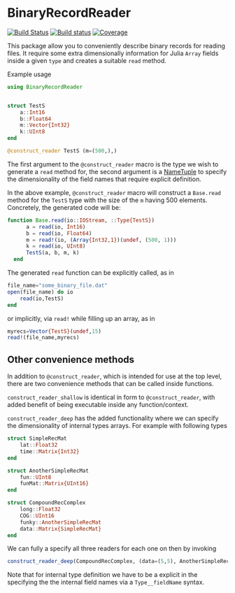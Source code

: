 # BinaryRecordReader

[![Build Status](https://travis-ci.com/Optomatica/BinaryRecordReader.jl.svg?branch=master)](https://travis-ci.com/Optomatica/BinaryRecordReader.jl)
[![Build status](https://ci.appveyor.com/api/projects/status/fhpn75k3r67ow3ke/branch/master?svg=true)](https://ci.appveyor.com/project/mbeltagy/binaryrecordreader-jl/branch/master)
[![Coverage](https://codecov.io/gh/Optomatica/BinaryRecordReader.jl/branch/master/graph/badge.svg)](https://codecov.io/gh/Optomatica/BinaryRecordReader.jl)

This package allow you to conveniently describe binary records for reading files. It require some extra dimensionally information for Julia `Array` fields inside a given `type` and creates a suitable `read` method.

Example usage 
```julia
using BinaryRecordReader


struct TestS
    a::Int16
    b::Float64
    m::Vector{Int32}
    k::UInt8 
end

@construct_reader TestS (m=(500,),) 
```

The first argument to the `@construct_reader` macro is the type we wish to generate a `read` method for, the second argument is a [NameTuple](https://docs.julialang.org/en/v1/manual/types/#Named-Tuple-Types) to specify the dimensionality of the field names that require explicit definition. 

In the above example, `@construct_reader` macro will construct a `Base.read` method for the `TestS` type with the size of the `m` having 500 elements. Concretely, the generated code will be:  

```julia
function Base.read(io::IOStream, ::Type{TestS})
      a = read(io, Int16)
      b = read(io, Float64)
      m = read!(io, (Array{Int32,1})(undef, (500, 1)))
      k = read(io, UInt8)
      TestS(a, b, m, k)
  end
```

The generated `read` function can be explicitly called, as in 

```julia
file_name="some_binary_file.dat"
open(file_name) do io
    read(io,TestS)
end
```
or implicitly, via `read!` while filling up an array, as in 

```julia
myrecs=Vector{TestS}(undef,15)
read!(file_name,myrecs)
```
## Other convenience methods 
In addition to `@construct_reader`, which is intended for use at the top level, there are two convenience  methods that can be called inside functions. 

`construct_reader_shallow` is identical in form to `@construct_reader`, with added benefit of being executable inside any function/context. 

`construct_reader_deep` has the added functionality where we can specify the dimensionality of internal types arrays. For example with following types

```julia
struct SimpleRecMat
    lat::Float32
    time::Matrix{Int32}
end

struct AnotherSimpleRecMat
    fun::UInt8
    funMat::Matrix{UInt16}
end

struct CompoundRecComplex
    long::Float32
    COG::UInt16
    funky::AnotherSimpleRecMat
    data::Matrix{SimpleRecMat}
end
```
We can fully a specify all three readers for each one on then by invoking 
```julia
construct_reader_deep(CompoundRecComplex, (data=(5,5), AnotherSimpleRecMat__funMat=(2,2), SimpleRecMat__time =(3,3)))
```
Note that for internal type definition we have to be a explicit in the specifying the the internal field names via a `Type__fieldName` syntax. 